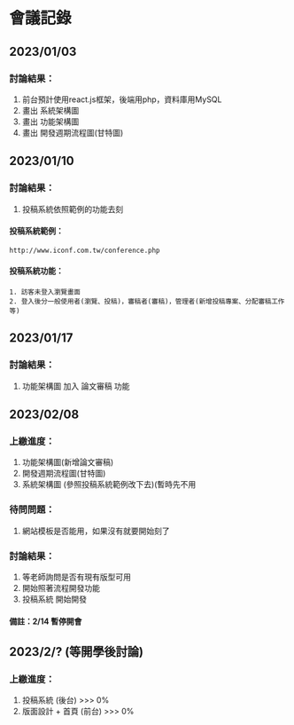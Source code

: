 # 會議記錄

## 2023/01/03
### 討論結果：
1. 前台預計使用react.js框架，後端用php，資料庫用MySQL
2. 畫出 系統架構圖
3. 畫出 功能架構圖
4. 畫出 開發週期流程圖(甘特圖)

## 2023/01/10
### 討論結果：
1. 投稿系統依照範例的功能去刻
#### 投稿系統範例：
    http://www.iconf.com.tw/conference.php
#### 投稿系統功能：
    1. 訪客未登入瀏覽畫面
    2. 登入後分一般使用者(瀏覽、投稿)，審稿者(審稿)，管理者(新增投稿專案、分配審稿工作等)

## 2023/01/17
### 討論結果：
1. 功能架構圖 加入 論文審稿 功能

## 2023/02/08
### 上繳進度：
1. 功能架構圖(新增論文審稿) 
2. 開發週期流程圖(甘特圖)
3. 系統架構圖 (參照投稿系統範例改下去)(暫時先不用
### 待問問題：
1. 網站模板是否能用，如果沒有就要開始刻了
### 討論結果：
1. 等老師詢問是否有現有版型可用
2. 開始照著流程開發功能
3. 投稿系統 開始開發
#### 備註：2/14 暫停開會

## 2023/2/? (等開學後討論)
### 上繳進度：
1. 投稿系統 (後台) >>> 0%
2. 版面設計 + 首頁 (前台) >>> 0%
